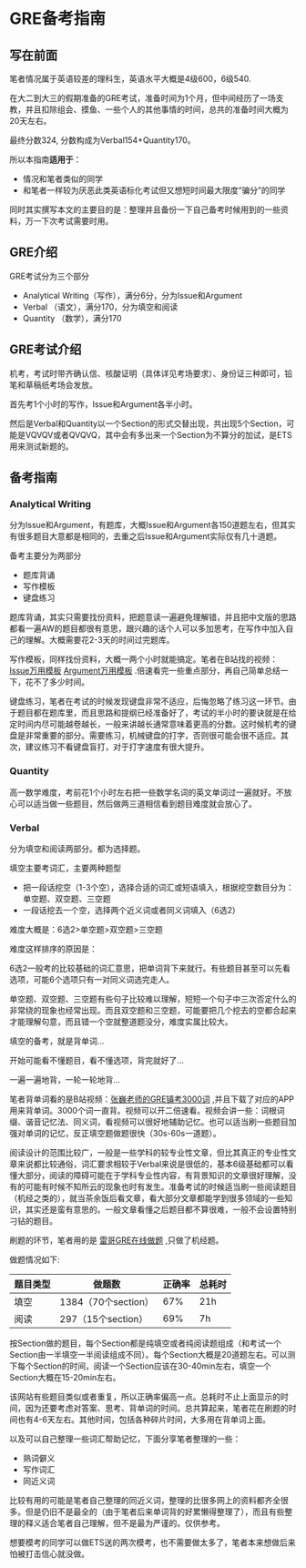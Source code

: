 # GRE备考指南



## 写在前面

笔者情况属于英语较差的理科生，英语水平大概是4级600，6级540.

在大二到大三的假期准备的GRE考试，准备时间为1个月，但中间经历了一场支教，并且扣除组会、摸鱼、一些个人的其他事情的时间，总共的准备时间大概为20天左右。

最终分数324, 分数构成为Verbal154+Quantity170。

所以本指南**适用于**：

* 情况和笔者类似的同学
* 和笔者一样较为厌恶此类英语标化考试但又想短时间最大限度“骗分”的同学

同时其实撰写本文的主要目的是：整理并且备份一下自己备考时候用到的一些资料，万一下次考试需要时用。



## GRE介绍

GRE考试分为三个部分

* Analytical Writing（写作），满分6分，分为Issue和Argument
* Verbal （语文），满分170，分为填空和阅读
* Quantity （数学），满分170



## GRE考试介绍

机考，考试时带齐确认信、核酸证明（具体详见考场要求）、身份证三种即可，铅笔和草稿纸考场会发放。

首先考1个小时的写作，Issue和Argument各半小时。

然后是Verbal和Quantity以一个Section的形式交替出现，共出现5个Section，可能是VQVQV或者QVQVQ，其中会有多出来一个Section为不算分的加试，是ETS用来测试新题的。



## 备考指南

### Analytical Writing

分为Issue和Argument，有题库，大概Issue和Argument各150道题左右，但其实有很多题目大意都是相同的，去重之后Issue和Argument实际仅有几十道题。

备考主要分为两部分

* 题库背诵
* 写作模板
* 键盘练习



题库背诵，其实只需要找份资料，把题意读一遍避免理解错，并且把中文版的思路都看一遍AW的题目都很有意思，跟兴趣的话个人可以多加思考，在写作中加入自己的理解。大概需要花2-3天的时间过完题库。

写作模板，同样找份资料，大概一两个小时就能搞定。笔者在B站找的视频：[Issue万用模板](https://www.bilibili.com/video/BV1bv411876i?p=12) [Argument万用模板](https://www.bilibili.com/video/BV1bv411876i?p=13) .倍速看完一些重点部分，再自己简单总结一下，花不了多少时间。

键盘练习，笔者在考试的时候发现键盘非常不适应，后悔忽略了练习这一环节。由于题目都在题库里，而且思路和提纲已经准备好了，考试的半小时的要诀就是在给定时间内尽可能越卷越长，一般来讲越长通常意味着更高的分数。这时候机考的键盘是非常重要的部分。需要练习，机械键盘的打字，否则很可能会很不适应。其次，建议练习不看键盘盲打，对于打字速度有很大提升。



### Quantity

高一数学难度，考前花1个小时左右把一些数学名词的英文单词过一遍就好。不放心可以适当做一些题目，然后做两三道相信看到题目难度就会放心了。



### Verbal

分为填空和阅读两部分。都为选择题。

填空主要考词汇，主要两种题型

* 把一段话挖空（1-3个空），选择合适的词汇或短语填入，根据挖空数目分为：单空题、双空题、三空题
* 一段话挖去一个空，选择两个近义词或者同义词填入（6选2）

难度大概是：6选2>单空题>双空题>三空题



难度这样排序的原因是：

6选2一般考的比较基础的词汇意思，把单词背下来就行。有些题目甚至可以先看选项，可能6个选项只有一对同义词选完走人。

单空题、双空题、三空题有些句子比较难以理解，短短一个句子中三次否定什么的非常绕的现象也经常出现。而且双空题和三空题，可能要把几个挖去的空都合起来才能理解句意，而且错一个空就整道题没分，难度实属比较大。

填空的备考，就是背单词...

开始可能看不懂题目，看不懂选项，背完就好了...

一遍一遍地背，一轮一轮地背...



笔者背单词看的是B站视频：[张巍老师的GRE镇考3000词](https://www.bilibili.com/video/BV1554y1Q7Te) ,并且下载了对应的APP用来背单词。3000个词一直背。视频可以开二倍速看。视频会讲一些：词根词缀、谐音记忆法、同义词，看视频可以很好地辅助记忆。也可以适当刷一些题目加强对单词的记忆，反正填空题做题很快（30s-60s一道题）。



阅读设计的范围比较广，一般是一些学科的较专业性文章，但比其真正的专业性文章来说都比较通俗，词汇要求相较于Verbal来说是很低的，基本6级基础都可以看懂大部分，阅读的障碍可能在于学科专业性内容，有背景知识的文章很好理解，没有的可能有时候不知所云的现象也时有发生。准备考试的时候适当刷一些阅读题目（机经之类的），就当茶余饭后看文章，看大部分文章都能学到很多领域的一些知识，其实还是蛮有意思的。一般文章看懂之后题目都不算很难，一般不会设置特别刁钻的题目。



刷题的环节，笔者用的是 [雷哥GRE在线做题](https://gre.viplgw.cn/practice.html) ,只做了机经题。

做题情况如下:

| 题目类型 | 做题数              | 正确率 | 总耗时 |
| -------- | ------------------- | ------ | ------ |
| 填空     | 1384（70个section） | 67%    | 21h    |
| 阅读     | 297（15个section）  | 69%    | 7h     |

按Section做的题目，每个Section都是纯填空或者纯阅读题组成（和考试一个Section由一半填空一半阅读组成不同）。每个Section大概是20道题左右。可以测下每个Section的时间，阅读一个Section应该在30-40min左右，填空一个Section大概在15-20min左右。

该网站有些题目类似或者重复，所以正确率偏高一点。总耗时不止上面显示的时间，因为还要考虑对答案、思考、背单词的时间。总共算起来，笔者花在刷题的时间也有4-6天左右。其他时间，包括各种碎片时间，大多用在背单词上面。



以及可以自己整理一些词汇帮助记忆，下面分享笔者整理的一些：

* 熟词僻义
* 写作词汇
* 同近义词

比较有用的可能是笔者自己整理的同近义词，整理的比很多网上的资料都齐全很多。但是仍旧不是最全的（由于笔者后来单词背的好累懒得整理了），而且有些整理的释义适合笔者自己理解，但不是最为严谨的。仅供参考。



想要模考的同学可以做ETS送的两次模考，也不需要做太多了，笔者本来想做后来怕被打击信心就没做。















